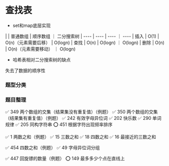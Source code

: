 # 查找表

* set和map底层实现

|     | 普通数组  | 顺序数组 ｜ 二分搜索树
|  ----  | ----  | ---- ｜ ----
| 插入  | O(1) | O(n)（元素需要后移） | O(logn)
| 查找  | O(n) | O(logn) ｜ O(logn)
| 删除  | O(n) | O(n)（元素需要移动） ｜ O(logn)

* 哈希表相对二分搜索树的缺点

失去了数据的顺序性


### 题型分类


### 题目整理

✅ 349 两个数组的交集（结果集没有重复值）（例题）
✅ 350 两个数组的交集（结果集有重复值）（例题）
✅ 242 有效字母异位词
✅ 202 快乐数
✅️ 290 单词规律
✅ 205 同构字符串
⭕️ 451 根据字符出现频率排序

✅ 1 两数之和（例题）
✅ 15 三数之和
✅️ 18 四数之和
✅ 16 最接近的三数之和

✅ 454 四数之和（例题）
✅️ 49 字母异位词分组

✅ 447 回旋镖的数量（例题）
⭕️ 149 最多多少个点在直线上
